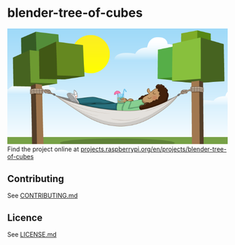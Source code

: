 # blender-tree-of-cubes
![blender-tree-of-cubes](/en/images/banner.png)
Find the project online at [projects.raspberrypi.org/en/projects/blender-tree-of-cubes](https://projects.raspberrypi.org/en/projects/blender-tree-of-cubes)

## Contributing
See [CONTRIBUTING.md](CONTRIBUTING.md)
## Licence
 See [LICENSE.md](LICENSE.md)
